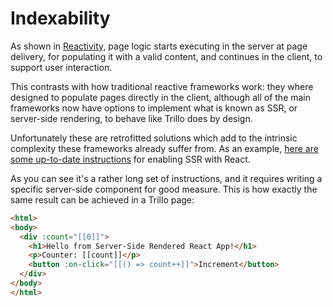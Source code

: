 # Indexability

As shown in [Reactivity](https://trillojs.dev/docs/concepts/reactivity), page logic starts executing in the server at page delivery, for populating it with a valid content, and continues in the client, to support user interaction.

This contrasts with how traditional reactive frameworks work: they where designed to populate pages directly in the client, although all of the main frameworks now have options to implement what is known as SSR, or server-side rendering, to behave like Trillo does by design.

Unfortunately these are retrofitted solutions which add to the intrinsic complexity these frameworks already suffer from. As an example, [here are some up-to-date instructions](https://codedamn.com/news/reactjs/server-side-rendering-reactjs) for enabling SSR with React.

As you can see it's a rather long set of instructions, and it requires writing a specific server-side component for good measure. This is how exactly the same result can be achieved in a Trillo page:

```html
<html>
<body>
  <div :count="[[0]]">
    <h1>Hello from Server-Side Rendered React App!</h1>
    <p>Counter: [[count]]</p>
    <button :on-click="[[() => count++]]">Increment</button>
  </div>
</body>
</html>
```
